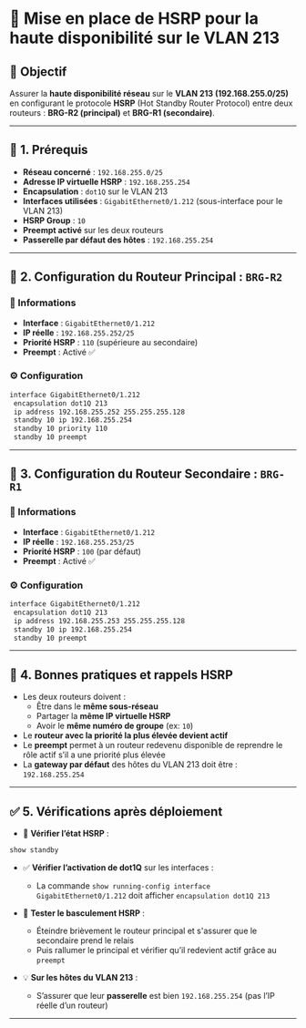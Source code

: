 # 🔁 Mise en place de HSRP pour la haute disponibilité sur le VLAN 213

## 🧩 Objectif
Assurer la **haute disponibilité réseau** sur le **VLAN 213 (192.168.255.0/25)** en configurant le protocole **HSRP** (Hot Standby Router Protocol) entre deux routeurs : **BRG-R2 (principal)** et **BRG-R1 (secondaire)**.

---

## 🔧 1. Prérequis

- **Réseau concerné** : `192.168.255.0/25`
- **Adresse IP virtuelle HSRP** : `192.168.255.254`
- **Encapsulation** : `dot1Q` sur le VLAN 213
- **Interfaces utilisées** : `GigabitEthernet0/1.212` (sous-interface pour le VLAN 213)
- **HSRP Group** : `10`
- **Preempt activé** sur les deux routeurs
- **Passerelle par défaut des hôtes** : `192.168.255.254`

---

## 📍 2. Configuration du Routeur Principal : `BRG-R2`

### 🔹 Informations
- **Interface** : `GigabitEthernet0/1.212`
- **IP réelle** : `192.168.255.252/25`
- **Priorité HSRP** : `110` (supérieure au secondaire)
- **Preempt** : Activé ✅

### ⚙️ Configuration
```bash
interface GigabitEthernet0/1.212
 encapsulation dot1Q 213
 ip address 192.168.255.252 255.255.255.128
 standby 10 ip 192.168.255.254
 standby 10 priority 110
 standby 10 preempt
```

---

## 📍 3. Configuration du Routeur Secondaire : `BRG-R1`

### 🔹 Informations
- **Interface** : `GigabitEthernet0/1.212`
- **IP réelle** : `192.168.255.253/25`
- **Priorité HSRP** : `100` (par défaut)
- **Preempt** : Activé ✅

### ⚙️ Configuration
```bash
interface GigabitEthernet0/1.212
 encapsulation dot1Q 213
 ip address 192.168.255.253 255.255.255.128
 standby 10 ip 192.168.255.254
 standby 10 preempt
```

---

## 🧠 4. Bonnes pratiques et rappels HSRP

- Les deux routeurs doivent :
  - Être dans le **même sous-réseau**
  - Partager la **même IP virtuelle HSRP**
  - Avoir le **même numéro de groupe** (ex: `10`)
- Le **routeur avec la priorité la plus élevée devient actif**
- Le **preempt** permet à un routeur redevenu disponible de reprendre le rôle actif s’il a une priorité plus élevée
- La **gateway par défaut** des hôtes du VLAN 213 doit être : `192.168.255.254`

---

## ✅ 5. Vérifications après déploiement

- 🔎 **Vérifier l’état HSRP** :
```bash
show standby
```

- ✅ **Vérifier l’activation de dot1Q** sur les interfaces :
  - La commande `show running-config interface GigabitEthernet0/1.212` doit afficher `encapsulation dot1Q 213`

- 🧪 **Tester le basculement HSRP** :
  - Éteindre brièvement le routeur principal et s'assurer que le secondaire prend le relais
  - Puis rallumer le principal et vérifier qu’il redevient actif grâce au `preempt`

- 💡 **Sur les hôtes du VLAN 213** :
  - S’assurer que leur **passerelle** est bien `192.168.255.254` (pas l’IP réelle d’un routeur)

---

